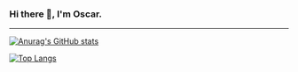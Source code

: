 ### Hi there 👋, I'm Oscar.

----

[![Anurag's GitHub stats](https://github-readme-stats.vercel.app/api?username=Ra5c0&show_icons=true&theme=shades-of-purple)](https://github.com/anuraghazra/github-readme-stats)

[![Top Langs](https://github-readme-stats.vercel.app/api/top-langs/?username=Ra5c0&layout=compact&theme=shades-of-purple)](https://github.com/anuraghazra/github-readme-stats)

